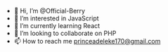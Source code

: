 - 👋 Hi, I’m @Official-Berry
- 👀 I’m interested in JavaScript
- 🌱 I’m currently learning React
- 💞️ I’m looking to collaborate on PHP
- 📫 How to reach me princeadeleke170@gmail.com

<!---
Official-Berry/Official-Berry is a ✨ special ✨ repository because its `README.md` (this file) appears on your GitHub profile.
You can click the Preview link to take a look at your changes.
--->
